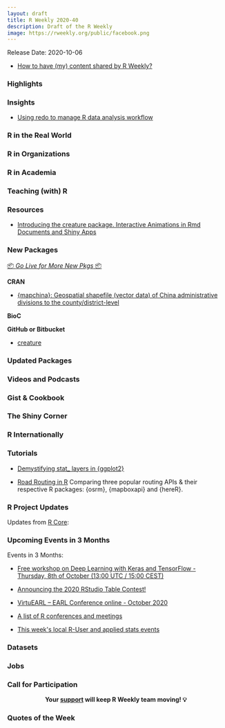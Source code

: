 ```yaml
---
layout: draft
title: R Weekly 2020-40
description: Draft of the R Weekly
image: https://rweekly.org/public/facebook.png
---
```


Release Date: 2020-10-06

+ [How to have (my) content shared by R Weekly?](https://github.com/rweekly/rweekly.org#how-to-have-my-content-shared-by-r-weekly)


###  Highlights

### Insights

+ [Using redo to manage R data analysis workflow](http://karolis.koncevicius.lt/posts/using_redo_to_manage_r_data_analysis_workflow/)

### R in the Real World

###  R in Organizations

###  R in Academia

### Teaching (with) R

###  Resources

+ [Introducing the creature package. Interactive Animations in Rmd Documents and Shiny Apps](https://ihaddadenfodil.com/post/introducing-the-creature-package-interactive-animations-in-rmd-documents-and-shiny-apps/)


###  New Packages

<p class="added-hostname"><a href="https://rweekly.org/live" target="_blank" class="externalLink">📦 <i>Go Live for More New Pkgs</i> 📦</a></p>

**CRAN**

+ [{mapchina}: Geospatial shapefile (vector data) of China administrative divisions to the county/district-level](https://github.com/xmc811/mapchina)

**BioC**



**GitHub or Bitbucket**

+ [creature](https://ihaddadenfodil.com/post/introducing-the-creature-package-interactive-animations-in-rmd-documents-and-shiny-apps)

### Updated Packages


###  Videos and Podcasts

### Gist & Cookbook

### The Shiny Corner


### R Internationally

###  Tutorials

+ [Demystifying stat_ layers in {ggplot2}](https://yjunechoe.github.io/posts/2020-09-26-demystifying-stat-layers-ggplot2/)

+ [Road Routing in R](https://www.jla-data.net/eng/routing-in-r-context/)
Comparing three popular routing APIs & their respective R packages: {osrm}, {mapboxapi} and {hereR}.

<!--<div class="post-more-begin></div><div class="post-more-end"></div>-->

###  R Project Updates

Updates from [R Core](http://developer.r-project.org/blosxom.cgi/R-devel/NEWS):

###  Upcoming Events in 3 Months

Events in 3 Months:

+ [Free workshop on Deep Learning with Keras and TensorFlow  - Thursday, 8th of October (13:00 UTC / 15:00 CEST)](https://shirinsplayground.netlify.app/2020/09/keras_workshop_user20/)

+ [Announcing the 2020 RStudio Table Contest!](https://blog.rstudio.com/2020/09/15/announcing-the-2020-rstudio-table-contest/)

+ [VirtuEARL – EARL Conference online - October 2020](https://www.mango-solutions.com/virtuearl-earl-conference-online-2020/)

+ [A list of R conferences and meetings](https://jumpingrivers.github.io/meetingsR/events.html)

+ [This week's local R-User and applied stats events](https://community.rstudio.com/c/irl)


### Datasets

### Jobs




###  Call for Participation


<p class="hide-support added-hostname support-rweekly" style="text-align: center;font-weight: bold;">Your <a class="non-visited externalLink" href="https://www.patreon.com/rweekly" onclick="pas(this)">support</a> will keep R Weekly team moving! 💡</p>

###  Quotes of the Week
